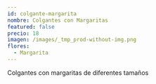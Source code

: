 ```yaml
---
id: colgante-margarita
nombre: Colgantes con Margaritas
featured: false
precio: 18
imagen: /images/_tmp_prod-without-img.png
flores:
  - Margarita
---
```


Colgantes con margaritas de diferentes tamaños
